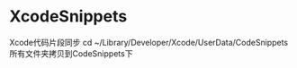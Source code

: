 # XcodeSnippets
Xcode代码片段同步
cd ~/Library/Developer/Xcode/UserData/CodeSnippets
所有文件夹拷贝到CodeSnippets下
